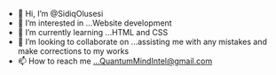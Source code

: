 - 👋 Hi, I’m @SidiqOlusesi
- 👀 I’m interested in ...Website development
- 🌱 I’m currently learning ...HTML and CSS
- 💞️ I’m looking to collaborate on ...assisting me with any mistakes and make corrections to my works
- 📫 How to reach me ...QuantumMindIntel@gmail.com

<!---
SidiqOlusesi/SidiqOlusesi is a ✨ special ✨ repository because its `README.md` (this file) appears on your GitHub profile.
You can click the Preview link to take a look at your changes.
--->
